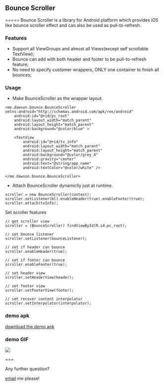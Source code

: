 ## Bounce Scroller

=====
Bounce Scroller is a library for Android platform which provides iOS
like bounce scroller effect and can also be used as pull-to-refresh.

### Features

* Support all ViewGroups and almost all Views(except self scrollable TextView);
* Bounce can add with both header and footer to be pull-to-refresh feature;
* No need to specify customer wrappers, ONLY one container to finish all bounces;

### Usage

* Make BounceScroller as the wrapper layout.

```
<me.dawson.bounce.BounceScroller xmlns:android="http://schemas.android.com/apk/res/android"
    android:id="@+id/pc_root"
    android:layout_width="match_parent"
    android:layout_height="match_parent"
    android:background="@color/blue" >

    <TextView
        android:id="@+id/tv_info"
        android:layout_width="match_parent"
        android:layout_height="match_parent"
        android:background="@color/grey_4"
        android:gravity="center"
        android:text="@string/app_name"
        android:textColor="@color/white" />

</me.dawson.bounce.BounceScroller>
```
* Attach BounceScroller dynamiclly just at runtime.

```
scroller = new BounceScroller(context);
scroller.setListener(bl).enableHeader(true).enableFooter(true);
scroller.attach(tvInfo);
```

Set scroller features

```
// get scroller view
scroller = (BounceScroller) findViewById(R.id.pc_root);

// set bounce listener
scroller.setListener(bounceListener);

// set if header can bounce
scroller.enableHeader(true);

// set if footer can bounce
scroller.enableFooter(true);

// set header view
scroller.setHeaderView(header);

// set footer view
scroller.setFooterView(footer);

// set recover content interpolator
scroller.setInterpolator(interpolator);
```

### demo apk

[download the demo apk](https://github.com/coderkiss/BounceScroller/releases/download/v1.1/BounceDemo.apk)

### demo GIF
![](http://ww1.sinaimg.cn/large/70489561gw1ejdsjweaesg208c0ephdu.gif)

===

Any further question?

[email](mailto:coder.kiss@gmail.com) me please!